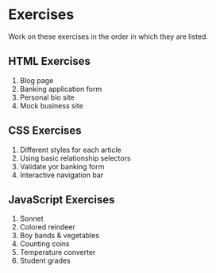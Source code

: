 # Exercises

Work on these exercises in the order in which they are listed.

## HTML Exercises

1. Blog page
1. Banking application form
1. Personal bio site
1. Mock business site

## CSS Exercises

1. Different styles for each article
1. Using basic relationship selectors
1. Validate yor banking form
1. Interactive navigation bar

## JavaScript Exercises

1. Sonnet
1. Colored reindeer
1. Boy bands & vegetables
1. Counting coins
1. Temperature converter
1. Student grades
